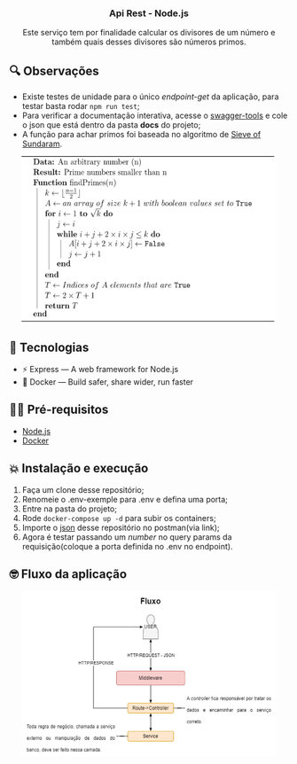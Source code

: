 <h3 align="center">
  Api Rest - Node.js
</h3>

<p align="center">Este serviço tem por finalidade calcular os divisores de um número e também quais desses divisores são números primos. 
</p>

## 🔍 Observações
- Existe testes de unidade para o único *endpoint-get* da aplicação, para testar basta rodar `npm run test`;  
- Para verificar a documentação interativa, acesse o [swagger-tools](https://editor.swagger.io/?_ga=2.212359571.625017621.1638732803-424108789.1638572553#) e cole o json que está dentro da pasta **docs** do projeto;
- A função para achar primos foi baseada no algoritmo de [Sieve of Sundaram](https://en.wikipedia.org/wiki/Sieve_of_Sundaram).

<p align="center">
  <img width="460" height="300" src="docs\algoritmo-sieve.png">
</p>

## 👾 Tecnologias
- ⚡ Express — A web framework for Node.js
- 🐳 Docker — Build safer, share wider, run faster

## ✋🏻 Pré-requisitos

- [Node.js](https://nodejs.org/en/download/)
- [Docker](https://docs.docker.com/desktop/windows/install/)
## 💥 Instalação e execução

1. Faça um clone desse repositório;
2. Renomeie o .env-exemple para .env e defina uma porta;
3. Entre na pasta do projeto;
4. Rode `docker-compose up -d` para subir os containers;
5. Importe o [json](https://www.postman.com/collections/26a1eb8eeaf0cfa4dcca) desse repositório no postman(via link);
6. Agora é testar passando um *number* no query params da requisição(coloque a porta definida no .env no endpoint).

## 🤓 Fluxo da aplicação

<p align="center">
  <img width="460" height="300" src="docs\fluxo.png">
</p>

